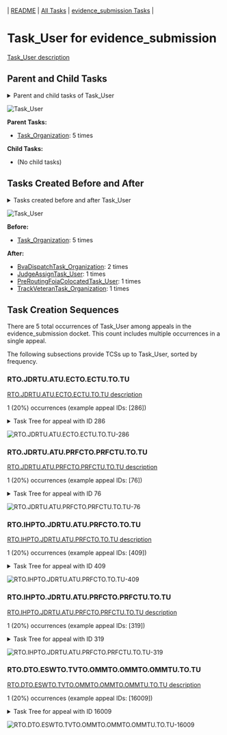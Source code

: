 <!-- DO NOT EDIT THIS FILE.  This file is autogenerated. -->
| [README](../README.md) | [All Tasks](../alltasks.md) | [evidence_submission Tasks](tasklist.md) |

# Task_User for evidence_submission

[Task_User description](../descr/Task_User.md)

## Parent and Child Tasks

<details><summary markdown='span'>Parent and child tasks of Task_User
</summary>

```
digraph G {
rankdir=LR;
node [shape=box]
"Task_Organization" -> "Task_User" [label=5]
}
```
</details>

![Task_User](dot/Task_User-parentchild.dot.png)

**Parent Tasks:**

   * [Task_Organization](Task_Organization.md): 5 times

**Child Tasks:**

   * (No child tasks)

## Tasks Created Before and After

<details><summary markdown='span'>Tasks created before and after Task_User</summary>

```
digraph G {
rankdir=LR;

"Task_User" -> "BvaDispatchTask_Organization" [label=2]
"Task_User" -> "TrackVeteranTask_Organization" [label=1]
"Task_User" -> "PreRoutingFoiaColocatedTask_User" [label=1]
"Task_User" -> "JudgeAssignTask_User" [label=1]
"Task_Organization" -> "Task_User" [label=5]
}
```
</details>

![Task_User](dot/Task_User.dot.png)

**Before:**

   * [Task_Organization](Task_Organization.md): 5 times

**After:**

   * [BvaDispatchTask_Organization](BvaDispatchTask_Organization.md): 2 times
   * [JudgeAssignTask_User](JudgeAssignTask_User.md): 1 times
   * [PreRoutingFoiaColocatedTask_User](PreRoutingFoiaColocatedTask_User.md): 1 times
   * [TrackVeteranTask_Organization](TrackVeteranTask_Organization.md): 1 times

## Task Creation Sequences

There are 5 total occurrences of Task_User among appeals in the evidence_submission docket.  This count includes multiple occurrences in a single appeal.

The following subsections provide TCSs up to Task_User, sorted by frequency.

### RTO.JDRTU.ATU.ECTO.ECTU.TO.TU

[RTO.JDRTU.ATU.ECTO.ECTU.TO.TU description](../descr/RTO.JDRTU.ATU.ECTO.ECTU.TO.TU.md)

1 (20%) occurrences (example appeal IDs: [286])

<details><summary markdown='span'>Task Tree for appeal with ID 286</summary>

```
@startuml
skinparam {
  ObjectBorderColor #555
  ObjectBorderThickness 0
  ObjectFontStyle bold
  ObjectFontSize 14
  ObjectAttributeFontColor #333
  ObjectAttributeFontSize 12
}
  object 0.RootTask #8dd3c7 {
Organization
}
  object 1.JudgeDecisionReviewTask #d9d9d9 {
User
}
  object 2.AttorneyTask #bc80bd {
User
}
  object 3.ExtensionColocatedTask #ffed6f {
Organization
}
  object 4.ExtensionColocatedTask #ffed6f {
User
}
  object 5.Task #8dd3c7 {
Organization
}
  object 6.Task #8dd3c7 {
User  <back:white>    </back>
}
  object 7.HearingRelatedMailTask #8dd3c7 {
Organization
}
  object 8.HearingRelatedMailTask #8dd3c7 {
Organization
}
  object 9.HearingRelatedMailTask #8dd3c7 {
User
}
  object 10.BvaDispatchTask #b3de69 {
Organization
}
  object 11.BvaDispatchTask #b3de69 {
User
}
0.RootTask -- 1.JudgeDecisionReviewTask
1.JudgeDecisionReviewTask -- 2.AttorneyTask
2.AttorneyTask -- 3.ExtensionColocatedTask
3.ExtensionColocatedTask -- 4.ExtensionColocatedTask
4.ExtensionColocatedTask -- 5.Task
5.Task -- 6.Task
0.RootTask -- 7.HearingRelatedMailTask
7.HearingRelatedMailTask -- 8.HearingRelatedMailTask
8.HearingRelatedMailTask -- 9.HearingRelatedMailTask
0.RootTask -- 10.BvaDispatchTask
10.BvaDispatchTask -- 11.BvaDispatchTask
@enduml
```
</details>

![RTO.JDRTU.ATU.ECTO.ECTU.TO.TU-286](uml/RTO.JDRTU.ATU.ECTO.ECTU.TO.TU-286.png)

### RTO.JDRTU.ATU.PRFCTO.PRFCTU.TO.TU

[RTO.JDRTU.ATU.PRFCTO.PRFCTU.TO.TU description](../descr/RTO.JDRTU.ATU.PRFCTO.PRFCTU.TO.TU.md)

1 (20%) occurrences (example appeal IDs: [76])

<details><summary markdown='span'>Task Tree for appeal with ID 76</summary>

```
@startuml
skinparam {
  ObjectBorderColor #555
  ObjectBorderThickness 0
  ObjectFontStyle bold
  ObjectFontSize 14
  ObjectAttributeFontColor #333
  ObjectAttributeFontSize 12
}
  object 0.RootTask #8dd3c7 {
Organization
}
  object 1.JudgeDecisionReviewTask #d9d9d9 {
User
}
  object 2.AttorneyTask #bc80bd {
User
}
  object 3.PreRoutingFoiaColocatedTask #8dd3c7 {
Organization
}
  object 4.PreRoutingFoiaColocatedTask #8dd3c7 {
User
}
  object 5.Task #8dd3c7 {
Organization
}
  object 6.Task #8dd3c7 {
User  <back:white>    </back>
}
  object 7.BvaDispatchTask #b3de69 {
Organization
}
  object 8.BvaDispatchTask #b3de69 {
User
}
0.RootTask -- 1.JudgeDecisionReviewTask
1.JudgeDecisionReviewTask -- 2.AttorneyTask
2.AttorneyTask -- 3.PreRoutingFoiaColocatedTask
3.PreRoutingFoiaColocatedTask -- 4.PreRoutingFoiaColocatedTask
4.PreRoutingFoiaColocatedTask -- 5.Task
5.Task -- 6.Task
0.RootTask -- 7.BvaDispatchTask
7.BvaDispatchTask -- 8.BvaDispatchTask
@enduml
```
</details>

![RTO.JDRTU.ATU.PRFCTO.PRFCTU.TO.TU-76](uml/RTO.JDRTU.ATU.PRFCTO.PRFCTU.TO.TU-76.png)

### RTO.IHPTO.JDRTU.ATU.PRFCTO.TO.TU

[RTO.IHPTO.JDRTU.ATU.PRFCTO.TO.TU description](../descr/RTO.IHPTO.JDRTU.ATU.PRFCTO.TO.TU.md)

1 (20%) occurrences (example appeal IDs: [409])

<details><summary markdown='span'>Task Tree for appeal with ID 409</summary>

```
@startuml
skinparam {
  ObjectBorderColor #555
  ObjectBorderThickness 0
  ObjectFontStyle bold
  ObjectFontSize 14
  ObjectAttributeFontColor #333
  ObjectAttributeFontSize 12
}
  object 0.RootTask #8dd3c7 {
Organization
}
  object 1.InformalHearingPresentationTask #fdb462 {
Organization
}
  object 2.JudgeDecisionReviewTask #d9d9d9 {
User
}
  object 3.AttorneyTask #bc80bd {
User
}
  object 4.PreRoutingFoiaColocatedTask #8dd3c7 {
Organization
}
  object 5.PreRoutingFoiaColocatedTask #8dd3c7 {
User
}
  object 6.Task #8dd3c7 {
Organization
}
  object 7.Task #8dd3c7 {
User  <back:white>    </back>
}
  object 8.PreRoutingFoiaColocatedTask #8dd3c7 {
User
}
  object 9.BvaDispatchTask #b3de69 {
Organization
}
  object 10.BvaDispatchTask #b3de69 {
User
}
  object 11.JudgeDispatchReturnTask #ffffb3 {
User
}
  object 12.TrackVeteranTask #bebada {
Organization
}
  object 13.InformalHearingPresentationTask #fdb462 {
Organization
}
  object 14.InformalHearingPresentationTask #fdb462 {
User
}
  object 15.ClearAndUnmistakeableErrorMailTask #b3de69 {
Organization
}
  object 16.ClearAndUnmistakeableErrorMailTask #b3de69 {
Organization
}
  object 17.ClearAndUnmistakeableErrorMailTask #b3de69 {
User
}
  object 18.AodMotionMailTask #d9d9d9 {
Organization
}
  object 19.AodMotionMailTask #d9d9d9 {
Organization
}
  object 20.AodMotionMailTask #d9d9d9 {
User
}
  object 21.ReconsiderationMotionMailTask #fdb462 {
Organization
}
  object 22.ReconsiderationMotionMailTask #fdb462 {
Organization
}
  object 23.ReconsiderationMotionMailTask #fdb462 {
User
}
  object 24.EvidenceOrArgumentMailTask #ffffb3 {
Organization
}
  object 25.EvidenceOrArgumentMailTask #ffffb3 {
Organization
}
  object 26.EvidenceOrArgumentMailTask #ffffb3 {
User
}
  object 27.EvidenceOrArgumentMailTask #ffffb3 {
User
}
  object 28.ClearAndUnmistakeableErrorMailTask #b3de69 {
Organization
}
  object 29.ClearAndUnmistakeableErrorMailTask #b3de69 {
Organization
}
  object 30.ClearAndUnmistakeableErrorMailTask #b3de69 {
User
}
  object 31.ReconsiderationMotionMailTask #fdb462 {
Organization
}
  object 32.ReconsiderationMotionMailTask #fdb462 {
Organization
}
  object 33.ReconsiderationMotionMailTask #fdb462 {
User
}
  object 34.AodMotionMailTask #d9d9d9 {
Organization
}
  object 35.AodMotionMailTask #d9d9d9 {
Organization
}
  object 36.AodMotionMailTask #d9d9d9 {
User
}
  object 37.EvidenceOrArgumentMailTask #ffffb3 {
Organization
}
  object 38.EvidenceOrArgumentMailTask #ffffb3 {
Organization
}
  object 39.EvidenceOrArgumentMailTask #ffffb3 {
User
}
  object 40.EvidenceOrArgumentMailTask #ffffb3 {
Organization
}
  object 41.EvidenceOrArgumentMailTask #ffffb3 {
Organization
}
  object 42.EvidenceOrArgumentMailTask #ffffb3 {
User
}
0.RootTask -- 1.InformalHearingPresentationTask
0.RootTask -- 2.JudgeDecisionReviewTask
2.JudgeDecisionReviewTask -- 3.AttorneyTask
3.AttorneyTask -- 4.PreRoutingFoiaColocatedTask
4.PreRoutingFoiaColocatedTask -- 5.PreRoutingFoiaColocatedTask
5.PreRoutingFoiaColocatedTask -- 6.Task
6.Task -- 7.Task
4.PreRoutingFoiaColocatedTask -- 8.PreRoutingFoiaColocatedTask
0.RootTask -- 9.BvaDispatchTask
9.BvaDispatchTask -- 10.BvaDispatchTask
10.BvaDispatchTask -- 11.JudgeDispatchReturnTask
0.RootTask -- 12.TrackVeteranTask
0.RootTask -- 13.InformalHearingPresentationTask
13.InformalHearingPresentationTask -- 14.InformalHearingPresentationTask
0.RootTask -- 15.ClearAndUnmistakeableErrorMailTask
15.ClearAndUnmistakeableErrorMailTask -- 16.ClearAndUnmistakeableErrorMailTask
16.ClearAndUnmistakeableErrorMailTask -- 17.ClearAndUnmistakeableErrorMailTask
0.RootTask -- 18.AodMotionMailTask
18.AodMotionMailTask -- 19.AodMotionMailTask
19.AodMotionMailTask -- 20.AodMotionMailTask
0.RootTask -- 21.ReconsiderationMotionMailTask
21.ReconsiderationMotionMailTask -- 22.ReconsiderationMotionMailTask
22.ReconsiderationMotionMailTask -- 23.ReconsiderationMotionMailTask
0.RootTask -- 24.EvidenceOrArgumentMailTask
24.EvidenceOrArgumentMailTask -- 25.EvidenceOrArgumentMailTask
25.EvidenceOrArgumentMailTask -- 26.EvidenceOrArgumentMailTask
25.EvidenceOrArgumentMailTask -- 27.EvidenceOrArgumentMailTask
0.RootTask -- 28.ClearAndUnmistakeableErrorMailTask
28.ClearAndUnmistakeableErrorMailTask -- 29.ClearAndUnmistakeableErrorMailTask
29.ClearAndUnmistakeableErrorMailTask -- 30.ClearAndUnmistakeableErrorMailTask
0.RootTask -- 31.ReconsiderationMotionMailTask
31.ReconsiderationMotionMailTask -- 32.ReconsiderationMotionMailTask
32.ReconsiderationMotionMailTask -- 33.ReconsiderationMotionMailTask
0.RootTask -- 34.AodMotionMailTask
34.AodMotionMailTask -- 35.AodMotionMailTask
35.AodMotionMailTask -- 36.AodMotionMailTask
0.RootTask -- 37.EvidenceOrArgumentMailTask
37.EvidenceOrArgumentMailTask -- 38.EvidenceOrArgumentMailTask
38.EvidenceOrArgumentMailTask -- 39.EvidenceOrArgumentMailTask
0.RootTask -- 40.EvidenceOrArgumentMailTask
40.EvidenceOrArgumentMailTask -- 41.EvidenceOrArgumentMailTask
41.EvidenceOrArgumentMailTask -- 42.EvidenceOrArgumentMailTask
@enduml
```
</details>

![RTO.IHPTO.JDRTU.ATU.PRFCTO.TO.TU-409](uml/RTO.IHPTO.JDRTU.ATU.PRFCTO.TO.TU-409.png)

### RTO.IHPTO.JDRTU.ATU.PRFCTO.PRFCTU.TO.TU

[RTO.IHPTO.JDRTU.ATU.PRFCTO.PRFCTU.TO.TU description](../descr/RTO.IHPTO.JDRTU.ATU.PRFCTO.PRFCTU.TO.TU.md)

1 (20%) occurrences (example appeal IDs: [319])

<details><summary markdown='span'>Task Tree for appeal with ID 319</summary>

```
@startuml
skinparam {
  ObjectBorderColor #555
  ObjectBorderThickness 0
  ObjectFontStyle bold
  ObjectFontSize 14
  ObjectAttributeFontColor #333
  ObjectAttributeFontSize 12
}
  object 0.RootTask #8dd3c7 {
Organization
}
  object 1.InformalHearingPresentationTask #fdb462 {
Organization
}
  object 2.JudgeDecisionReviewTask #d9d9d9 {
User
}
  object 3.AttorneyTask #bc80bd {
User
}
  object 4.PreRoutingFoiaColocatedTask #8dd3c7 {
Organization
}
  object 5.PreRoutingFoiaColocatedTask #8dd3c7 {
User
}
  object 6.Task #8dd3c7 {
Organization
}
  object 7.Task #8dd3c7 {
User  <back:white>    </back>
}
  object 8.TrackVeteranTask #bebada {
Organization
}
  object 9.EvidenceOrArgumentMailTask #ffffb3 {
Organization
}
  object 10.EvidenceOrArgumentMailTask #ffffb3 {
Organization
}
  object 11.EvidenceOrArgumentMailTask #ffffb3 {
User
}
  object 12.BvaDispatchTask #b3de69 {
Organization
}
  object 13.BvaDispatchTask #b3de69 {
User
}
  object 14.JudgeDispatchReturnTask #ffffb3 {
User
}
  object 15.JudgeDispatchReturnTask #ffffb3 {
User
}
  object 16.JudgeDispatchReturnTask #ffffb3 {
User
}
  object 17.AttorneyDispatchReturnTask #fccde5 {
User
}
  object 18.JudgeDispatchReturnTask #ffffb3 {
User
}
  object 19.JudgeDispatchReturnTask #ffffb3 {
User
}
  object 20.AttorneyDispatchReturnTask #fccde5 {
User
}
0.RootTask -- 1.InformalHearingPresentationTask
0.RootTask -- 2.JudgeDecisionReviewTask
2.JudgeDecisionReviewTask -- 3.AttorneyTask
3.AttorneyTask -- 4.PreRoutingFoiaColocatedTask
4.PreRoutingFoiaColocatedTask -- 5.PreRoutingFoiaColocatedTask
5.PreRoutingFoiaColocatedTask -- 6.Task
6.Task -- 7.Task
0.RootTask -- 8.TrackVeteranTask
0.RootTask -- 9.EvidenceOrArgumentMailTask
9.EvidenceOrArgumentMailTask -- 10.EvidenceOrArgumentMailTask
10.EvidenceOrArgumentMailTask -- 11.EvidenceOrArgumentMailTask
0.RootTask -- 12.BvaDispatchTask
12.BvaDispatchTask -- 13.BvaDispatchTask
13.BvaDispatchTask -- 14.JudgeDispatchReturnTask
13.BvaDispatchTask -- 15.JudgeDispatchReturnTask
13.BvaDispatchTask -- 16.JudgeDispatchReturnTask
16.JudgeDispatchReturnTask -- 17.AttorneyDispatchReturnTask
13.BvaDispatchTask -- 18.JudgeDispatchReturnTask
13.BvaDispatchTask -- 19.JudgeDispatchReturnTask
19.JudgeDispatchReturnTask -- 20.AttorneyDispatchReturnTask
@enduml
```
</details>

![RTO.IHPTO.JDRTU.ATU.PRFCTO.PRFCTU.TO.TU-319](uml/RTO.IHPTO.JDRTU.ATU.PRFCTO.PRFCTU.TO.TU-319.png)

### RTO.DTO.ESWTO.TVTO.OMMTO.OMMTO.OMMTU.TO.TU

[RTO.DTO.ESWTO.TVTO.OMMTO.OMMTO.OMMTU.TO.TU description](../descr/RTO.DTO.ESWTO.TVTO.OMMTO.OMMTO.OMMTU.TO.TU.md)

1 (20%) occurrences (example appeal IDs: [16009])

<details><summary markdown='span'>Task Tree for appeal with ID 16009</summary>

```
@startuml
skinparam {
  ObjectBorderColor #555
  ObjectBorderThickness 0
  ObjectFontStyle bold
  ObjectFontSize 14
  ObjectAttributeFontColor #333
  ObjectAttributeFontSize 12
}
  object 0.RootTask #8dd3c7 {
Organization
}
  object 1.DistributionTask #ffffb3 {
Organization
}
  object 2.EvidenceSubmissionWindowTask #fccde5 {
Organization
}
  object 3.TrackVeteranTask #bebada {
Organization
}
  object 4.TrackVeteranTask #bebada {
Organization
}
  object 5.OtherMotionMailTask #ffed6f {
Organization
}
  object 6.OtherMotionMailTask #ffed6f {
Organization
}
  object 7.OtherMotionMailTask #ffed6f {
User
}
  object 8.Task #8dd3c7 {
Organization
}
  object 9.Task #8dd3c7 {
User  <back:white>    </back>
}
  object 10.JudgeAssignTask #ccebc5 {
User
}
  object 11.JudgeDecisionReviewTask #d9d9d9 {
User
}
  object 12.AttorneyTask #bc80bd {
User
}
  object 13.FoiaColocatedTask #fccde5 {
Organization
}
  object 14.FoiaTask #fb8072 {
Organization
}
  object 15.FoiaTask #fb8072 {
User
}
  object 16.JudgeDecisionReviewTask #d9d9d9 {
User
}
  object 17.JudgeDecisionReviewTask #d9d9d9 {
User
}
  object 18.BvaDispatchTask #b3de69 {
Organization
}
  object 19.BvaDispatchTask #b3de69 {
User
}
0.RootTask -- 1.DistributionTask
1.DistributionTask -- 2.EvidenceSubmissionWindowTask
0.RootTask -- 3.TrackVeteranTask
0.RootTask -- 4.TrackVeteranTask
0.RootTask -- 5.OtherMotionMailTask
5.OtherMotionMailTask -- 6.OtherMotionMailTask
6.OtherMotionMailTask -- 7.OtherMotionMailTask
7.OtherMotionMailTask -- 8.Task
8.Task -- 9.Task
0.RootTask -- 10.JudgeAssignTask
0.RootTask -- 11.JudgeDecisionReviewTask
17.JudgeDecisionReviewTask -- 12.AttorneyTask
12.AttorneyTask -- 13.FoiaColocatedTask
13.FoiaColocatedTask -- 14.FoiaTask
14.FoiaTask -- 15.FoiaTask
0.RootTask -- 16.JudgeDecisionReviewTask
0.RootTask -- 17.JudgeDecisionReviewTask
0.RootTask -- 18.BvaDispatchTask
18.BvaDispatchTask -- 19.BvaDispatchTask
@enduml
```
</details>

![RTO.DTO.ESWTO.TVTO.OMMTO.OMMTO.OMMTU.TO.TU-16009](uml/RTO.DTO.ESWTO.TVTO.OMMTO.OMMTO.OMMTU.TO.TU-16009.png)

